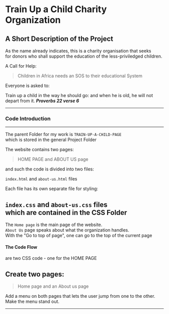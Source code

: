 # Train Up a Child Charity Organization

##  A Short Description of the Project

As the name already indicates, this is a charity organisation that seeks <br>
for donors who shall support the education of the less-priviledged children. 

A Call for Help:

>Children in Africa needs an SOS to their educational System<br>


Everyone is asked to:

Train up a child in the way he should go: and when he is old, he will not depart from it.   ***Proverbs 22 verse 6***

---
### Code Introduction
---
The parent Folder for my work is ```TRAIN-UP-A-CHILD-PAGE``` <br>
which is stored in the general Project Folder <br>


The website contains two pages:


> HOME PAGE and ABOUT US page
 
 and such the code is divided into two files: 

 ```index.html``` and ```about-us.html``` files

 Each file has its own separate file for styling:

 ```index.css``` and a```bout-us.css``` files <br>
 which are contained in the CSS Folder
 ----
The ```Home page``` is the main page of the website.<br>
```About Us``` page speaks about what the organization handles.<br>
With the "Go to top of page", one can go to the top of the current page


#### The Code Flow


are two CSS code - one for the HOME PAGE

Create two pages:
---
>Home page and an About us page 



 Add a menu on both pages that lets the user jump from one to the other. Make the menu stand out.

----